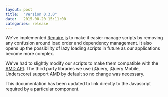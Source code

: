 ```yaml
---
layout: post
title:  "Version 0.3.0"
date:   2015-08-20 15:11:00
categories: release
---
```


We've implemented [Require.js](http://requirejs.org) to make it easier manage scripts by removing any confusion around load order and dependency management. It also opens up the possibility of lazy loading scripts in future as our applications become more complex.

We've had to slightly modify our scripts to make them compatible with the [AMD API](https://github.com/amdjs/amdjs-api/wiki/AMD). The third party libraries we use (jQuery, jQuery Mobile, Underscore) support AMD by default so no change was necessary.

This documentation has been updated to link directly to the Javascript required by a particular component.